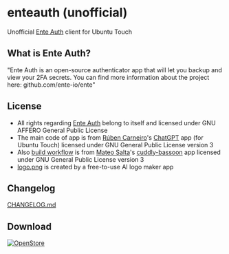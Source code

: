 # enteauth (unofficial) 
Unofficial [Ente Auth](https://ente.io/blog/auth/) client for Ubuntu Touch

## What is Ente Auth?
"Ente Auth is an open-source authenticator app that will let you backup and view your 2FA secrets. You can find more information about the project here: github.com/ente-io/ente"

## License
- All rights regarding [Ente Auth](https://ente.io/contact) belong to itself and licensed under GNU AFFERO General Public License
- The main code of app is from [Rúben Carneiro](https://gitlab.com/rubencarneiro)'s [ChatGPT](https://gitlab.com/rubencarneiro/ChatGPT) app (for Ubuntu Touch) licensed under GNU General Public License version 3
- Also [build workflow](https://github.com/symbuzzer/ekshi/blob/master/.github/workflows/clickable.yml) is from [Mateo Salta](https://github.com/mateosalta)'s [cuddly-bassoon](https://github.com/mateosalta/cuddly-bassoon) app licensed under GNU General Public License version 3
- [logo.png](https://github.com/symbuzzer/ekshi/blob/master/assets/logo.png) is created by a free-to-use AI logo maker app

## Changelog
[CHANGELOG.md](https://github.com/symbuzzer/enteauth/blob/main/CHANGELOG.md)

## Download
[![OpenStore](https://open-store.io/badges/en_US.png)](https://open-store.io/app/enteauth.symbuzzer)
